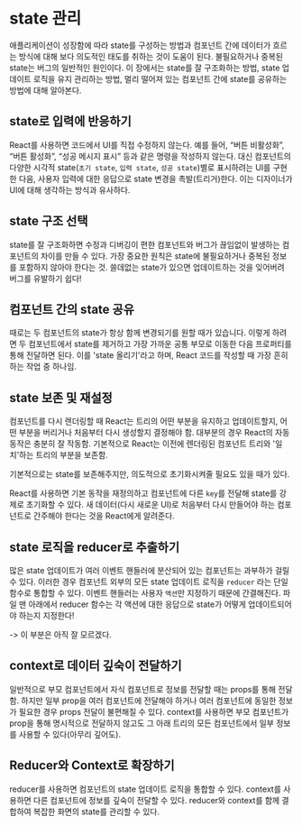 # state 관리

애플리케이션이 성장함에 따라 state를 구성하는 방법과 컴포넌트 간에 데이터가 흐르는 방식에 대해 보다 의도적인 태도를 취하는 것이 도움이 된다. 불필요하거나 중복된 state는 버그의 일반적인 원인이다. 이 장에서는 state를 잘 구조화하는 방법, state 업데이트 로직을 유지 관리하는 방법, 멀리 떨어져 있는 컴포넌트 간에 state를 공유하는 방법에 대해 알아본다.

## state로 입력에 반응하기

React를 사용하면 코드에서 UI를 직접 수정하지 않는다. 예를 들어, “버튼 비활성화”, “버튼 활성화”, “성공 메시지 표시” 등과 같은 명령을 작성하지 않는다. 대신 컴포넌트의 다양한 시각적 state(`초기 state`, `입력 state`, `성공 state`)별로 표시하려는 UI를 구현한 다음, 사용자 입력에 대한 응답으로 state 변경을 촉발(트리거)한다. 이는 디자이너가 UI에 대해 생각하는 방식과 유사하다.

## state 구조 선택

state를 잘 구조화하면 수정과 디버깅이 편한 컴포넌트와 버그가 끊임없이 발생하는 컴포넌트의 차이를 만들 수 있다. 가장 중요한 원칙은 state에 불필요하거나 중복된 정보를 포함하지 않아야 한다는 것. 쓸데없는 state가 있으면 업데이트하는 것을 잊어버려 버그를 유발하기 쉽다!

## 컴포넌트 간의 state 공유

때로는 두 컴포넌트의 state가 항상 함께 변경되기를 원할 때가 있습니다. 이렇게 하려면 두 컴포넌트에서 state를 제거하고 가장 가까운 공통 부모로 이동한 다음 프로퍼티를 통해 전달하면 된다. 이를 'state 올리기'라고 하며, React 코드를 작성할 때 가장 흔히 하는 작업 중 하나임.

## state 보존 및 재설정

컴포넌트를 다시 렌더링할 때 React는 트리의 어떤 부분을 유지하고 업데이트할지, 어떤 부분을 버리거나 처음부터 다시 생성할지 결정해야 함. 대부분의 경우 React의 자동 동작은 충분히 잘 작동함. 기본적으로 React는 이전에 렌더링된 컴포넌트 트리와 '일치'하는 트리의 부분을 보존함.

기본적으로는 state를 보존해주지만, 의도적으로 초기화시켜줄 필요도 있을 때가 있다.

React를 사용하면 기본 동작을 재정의하고 컴포넌트에 다른 `key`를 전달해 state를 강제로 초기화할 수 있다. 새 데이터(다시 새로운 UI)로 처음부터 다시 만들어야 하는 컴포넌트로 간주해야 한다는 것을 React에게 알려준다.

## state 로직을 reducer로 추출하기 

많은 state 업데이트가 여러 이벤트 핸들러에 분산되어 있는 컴포넌트는 과부하가 걸릴 수 있다. 이러한 경우 컴포넌트 외부의 모든 state 업데이트 로직을 `reducer` 라는 단일 함수로 통합할 수 있다. 이벤트 핸들러는 사용자 `액션`만 지정하기 때문에 간결해진다. 파일 맨 아래에서 reducer 함수는 각 액션에 대한 응답으로 state가 어떻게 업데이트되어야 하는지 지정한다!

-> 이 부분은 아직 잘 모르겠다.

## context로 데이터 깊숙이 전달하기

일반적으로 부모 컴포넌트에서 자식 컴포넌트로 정보를 전달할 때는 props를 통해 전달함. 하지만 일부 prop을 여러 컴포넌트에 전달해야 하거나 여러 컴포넌트에 동일한 정보가 필요한 경우 props 전달이 불편해질 수 있다. context를 사용하면 부모 컴포넌트가 prop을 통해 명시적으로 전달하지 않고도 그 아래 트리의 모든 컴포넌트에서 일부 정보를 사용할 수 있다(아무리 깊어도).

## Reducer와 Context로 확장하기

reducer를 사용하면 컴포넌트의 state 업데이트 로직을 통합할 수 있다. context를 사용하면 다른 컴포넌트에 정보를 깊숙이 전달할 수 있다. reducer와 context를 함께 결합하여 복잡한 화면의 state를 관리할 수 있다.